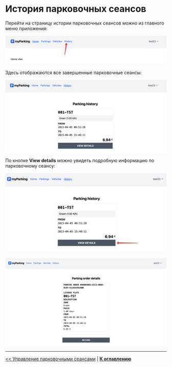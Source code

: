 # История парковочных сеансов

Перейти на страницу истории парковочных сеансов можно из главного меню приложения:

![](img/01.png)

Здесь отображаются все завершенные парковочные сеансы:

![](img/02.png)

По кнопке **View details** можно увидеть подробную информацию по парковочному сеансу:

![](img/03.png)

![](img/04.png)

---

[<< Управление парковочными сеансами](../09-manage-parkings/README.md) | [**К оглавлению**](../README.md)

